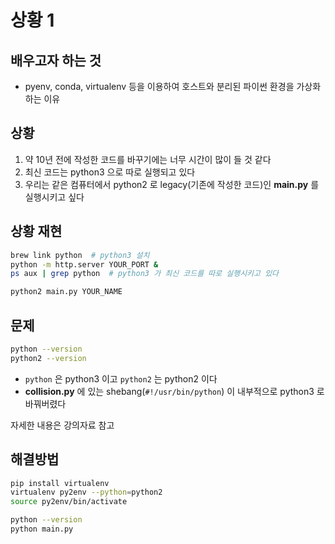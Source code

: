 # 상황 1

## 배우고자 하는 것

- pyenv, conda, virtualenv 등을 이용하여 호스트와 분리된 파이썬 환경을 가상화하는 이유

## 상황

1. 약 10년 전에 작성한 코드를 바꾸기에는 너무 시간이 많이 들 것 같다
2. 최신 코드는 python3 으로 따로 실행되고 있다
3. 우리는 같은 컴퓨터에서 python2 로 legacy(기존에 작성한 코드)인 **main.py** 를 실행시키고 싶다

## 상황 재현 

```bash
brew link python  # python3 설치
python -m http.server YOUR_PORT &
ps aux | grep python  # python3 가 최신 코드를 따로 실행시키고 있다

python2 main.py YOUR_NAME
```

## 문제

```bash
python --version
python2 --version
```

- `python` 은 python3 이고 `python2` 는 python2 이다
- **collision.py** 에 있는 shebang(`#!/usr/bin/python`) 이 내부적으로 python3 로 바꿔버렸다

자세한 내용은 강의자료 참고

## 해결방법

```bash
pip install virtualenv
virtualenv py2env --python=python2
source py2env/bin/activate

python --version
python main.py
```
